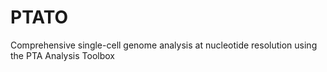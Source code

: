 # PTATO
Comprehensive single-cell genome analysis at nucleotide resolution using the PTA Analysis Toolbox
